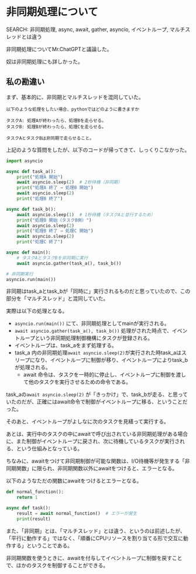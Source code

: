 # 非同期処理について

SEARCH: 非同期処理, async, await, gather, asyncio, イベントループ, マルチスレッドとは違う

非同期処理についてMr.ChatGPTと議論した。

奴は非同期処理にも詳しかった。

## 私の勘違い

まず、基本的に、非同期とマルチスレッドを混同していた。

```text
以下のような処理をしたい場合、pythonではどのように書きますか

タスクA: 処理Aが終わったら、処理Bを走らせる。
タスクB: 処理Bが終わったら、処理Cを走らせる。

タスクAとタスクBは非同期で走らせること。
```

上記のような質問をしたが、以下のコードが帰ってきて、しっくりこなかった。

```python
import asyncio

async def task_a():
    print("処理A 開始")
    await asyncio.sleep(2)  # 2秒待機（非同期）
    print("処理A 終了 → 処理B 開始")
    await asyncio.sleep(2)
    print("処理B 終了")

async def task_b():
    await asyncio.sleep(1)  # 1秒待機（タスクAと並行するため）
    print("処理B 開始（タスクB側）")
    await asyncio.sleep(2)
    print("処理B 終了 → 処理C 開始")
    await asyncio.sleep(2)
    print("処理C 終了")

async def main():
    # タスクAとタスクBを非同期に実行
    await asyncio.gather(task_a(), task_b())

# 非同期実行
asyncio.run(main())
```

非同期はtask_aとtask_bが「同時に」実行されるものだと思っていたので、この部分を「マルチスレッド」と混同していた。

実際は以下の処理となる。

- `asyncio.run(main())` にて、非同期処理としてmainが実行される。
- `await asyncio.gather(task_a(), task_b())` 処理がされた時点で、イベントループという非同期処理制御機構にタスクが登録される。
- イベントループは、task_aをまず処理する。
- task_a 内の非同期処理`await asyncio.sleep(2)`が実行された時task_aはスリープになり、イベントループに制御が移り、イベントループによりtask_bが処理される。
  - await 命令は、タスクを一時的に停止し、イベントループに制御を渡して他のタスクを実行させるための命令である。

task_aの`await asyncio.sleep(2)` が「きっかけ」で、task_bが走る、と思っていたのだが、正確にはawait命令で制御がイベントループに移る、ということだった。

そのあと、イベントループがよしなに次のタスクを見繕って実行する。

あとは、実行中のタスクの中にawaitで呼び出されている非同期処理がある場合に、また制御がイベントループに戻され、次に待機しているタスクが実行される、という仕組みとなっている。

ちなみに、awaitをつけて非同期制御が可能な関数は、I/O待機等が発生する「非同期関数」に限られ、非同期関数以外にawaitをつけると、エラーとなる。

以下のようなただの関数にawaitをつけるとエラーとなる。

```python
def normal_function():
    return 1

async def task():
    result = await normal_function()  # エラーが発生
    print(result)
```

また、「非同期」とは、「マルチスレッド」とは違う、というのは前述したが、「平行に動作する」ではなく、「順番にCPUリソースを割り当てる形で交互に動作する」ということである。

非同期関数を使うときに、awaitを付与してイベントループに制御を戻すことで、ほかのタスクを制御することができる。
